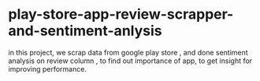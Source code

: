 # play-store-app-review-scrapper-and-sentiment-anlysis
in this project,  we scrap data from google play store , and done sentiment analysis on review column , to find out importance of app, to get insight for improving performance.
